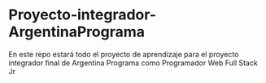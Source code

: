 # Proyecto-integrador-ArgentinaPrograma
En este repo estará todo el proyecto de aprendizaje para el proyecto integrador final de Argentina Programa como Programador Web Full Stack Jr
